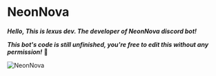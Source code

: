 # NeonNova
***Hello, This is lexus dev. The developer of NeonNova discord bot!***

***This bot's code is still unfinished, you're free to edit this without any permission!*** 🎉

![NeonNova](https://www.google.com/url?sa=i&url=https%3A%2F%2Fgamejolt.com%2F%40NeonNova&psig=AOvVaw2OTROHdvNZJMnwjzGc9s2V&ust=1693891038151000&source=images&cd=vfe&opi=89978449&ved=0CBAQjRxqFwoTCPDkx8vVkoEDFQAAAAAdAAAAABAE)
